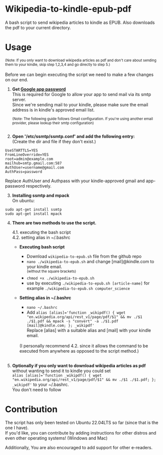 # Wikipedia-to-kindle-epub-pdf

A bash script to send wikipedia articles to kindle as EPUB. Also downloads the pdf to your current directory.

# Usage

<sup>(Note: If you only want to download wikipedia articles as pdf and don't care about sending them to your kindle, skip step 1,2,3,4 and go directly to step 5.)</sup><br><br>
Before we can begin executing the script we need to make a few changes on our end.<br>

1. <b>Get [Google app password](https://support.google.com/accounts/answer/185833?hl=en)</b><br>
   This is required for Google to allow your app to send mail via its smtp server.<br>
   Since we're sending mail to your kindle, please make sure the email address is in kindle's approved email list.

   <sup>(Note: The following guide follows Gmail configuration. If you're using another email provider, please lookup their smtp configuration)<br><br></sup>

2. <b>Open '/etc/ssmtp/ssmtp.conf' and add the following entry:</b>
   <br>
   (Create the dir and file if they don't exist.)

```
UseSTARTTLS=YES
FromLineOverride=YES
root=admin@example.com
mailhub=smtp.gmail.com:587
AuthUser=username@gmail.com
AuthPass=password
```

Replace AuthUser and Authpass with your kindle-approved gmail and app-password respectively.

3. <b>Installing ssmtp and mpack</b>
   <br>On ubuntu:

```
sudo apt-get install ssmtp
sudo apt-get install mpack
```

4.  <b>There are two methods to use the script.</b>
    <br>

    4.1. executing the bash script
    <br>
    4.2. setting alias in ~/.bashrc

    - <b>Executing bash script</b>
      <br>

      - Download `wikipedia-to-epub.sh` file from the github repo
      - `nano ./wikipedia-to-epub.sh` and change [mail]@kindle.com to your kindle email. <br><sup>(without the square brackets)</sup>
      - `chmod +x ./wikipedia-to-epub.sh`
      - use by executing `./wikipedia-to-epub.sh [article-name]` for example `./wikipedia-to-epub.sh computer_science`

    - <b>Setting alias in ~/.bashrc</b>

      - `nano ~/.bashrc`
      - Add `alias [alias]='function _wikipdf() { wget "en.wikipedia.org/api/rest_v1/page/pdf/$1" && mv ./$1 ./$1.pdf && mpack -s "convert" -a ./$1.pdf [mail]@kindle.com; }; _wikipdf'` <br>Replace [alias] with a suitable alias and [mail] with your kindle email.

      <br>
         (I personally recommend 4.2. since it allows the command to be executed from anywhere as opposed to the script method.)<br><br>

5.  <b>Optionally if you only want to download wikipedia articles as pdf</b> without wanting to send it to kindle you could set<br> `alias [alias]='function _wikipdf() { wget "en.wikipedia.org/api/rest_v1/page/pdf/$1" && mv ./$1 ./$1.pdf; }; _wikipdf'` to your ~/.bashrc.<br>
    You don't need to follow

# Contribution

The script has only been tested on Ubuntu 22.04LTS so far (since that is the one I have). <br>
If you'd like, you can contribute by adding instructions for other distros and even other operating systems! (Windows and Mac)

Additionally, You are also encouraged to add support for other e-readers.
